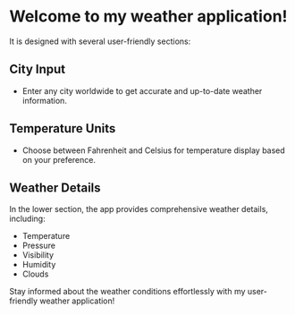 # Welcome to my weather application!

It is designed with several user-friendly sections:

## City Input
- Enter any city worldwide to get accurate and up-to-date weather information.

## Temperature Units
- Choose between Fahrenheit and Celsius for temperature display based on your preference.

## Weather Details
In the lower section, the app provides comprehensive weather details, including:
- Temperature
- Pressure
- Visibility
- Humidity
- Clouds

Stay informed about the weather conditions effortlessly with my user-friendly weather application!